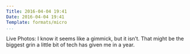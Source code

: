 ```yaml
---
Title: 2016-04-04 19:41
Date: 2016-04-04 19:41
Template: formats/micro
...
```


Live Photos: I know it seems like a gimmick, but it isn’t. That might be the biggest grin a little bit of tech has given me in a year.
